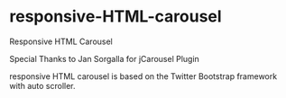responsive-HTML-carousel
========================

Responsive HTML Carousel

Special Thanks to Jan Sorgalla for jCarousel Plugin

responsive HTML carousel is based on the Twitter Bootstrap framework with auto scroller.

